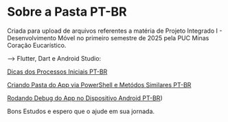 # Sobre a Pasta PT-BR
Criada para upload de arquivos referentes a matéria de Projeto Integrado I - Desenvolvimento Móvel
no primeiro semestre de 2025 pela PUC Minas Coração Eucarístico.

--> Flutter, Dart e Android Studio:

[Dicas dos Processos Iniciais PT-BR](https://github.com/kasshinokun/Projeto-Integrado-Desenvolvimento-Movel/blob/main/Dicas_Flutter/Hints.md)

[Criando Pasta do App via PowerShell e Metódos Similares PT-BR](https://github.com/kasshinokun/Projeto-Integrado-Desenvolvimento-Movel/blob/main/Dicas_Flutter/criar_app.md)

[Rodando Debug do App no Dispositivo Android PT-BR](https://github.com/kasshinokun/Projeto-Integrado-Desenvolvimento-Movel/blob/main/Dicas_Flutter/run_on_device.md))


Bons Estudos e espero que o ajude em sua jornada.
